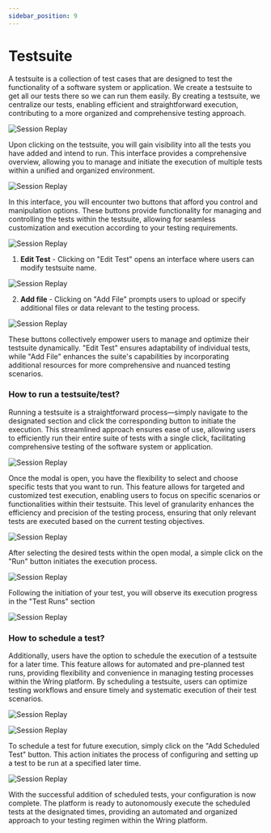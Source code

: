 ```yaml
---
sidebar_position: 9
---
```


# Testsuite

A testsuite is a collection of test cases that are designed to test the functionality of a software system or application. We create a testsuite to get all our tests there so we can run them easily. By creating a testsuite, we centralize our tests, enabling efficient and straightforward execution, contributing to a more organized and comprehensive testing approach.

 ![Session Replay](/img/testsuite.png)

Upon clicking on the testsuite, you will gain visibility into all the tests you have added and intend to run. This interface provides a comprehensive overview, allowing you to manage and initiate the execution of multiple tests within a unified and organized environment.

 ![Session Replay](/img/testsuite1.png)

In this interface, you will encounter two buttons that afford you control and manipulation options. These buttons provide functionality for managing and controlling the tests within the testsuite, allowing for seamless customization and execution according to your testing requirements.

 ![Session Replay](/img/testsuite3.png)

 1. **Edit Test** - Clicking on "Edit Test" opens an interface where users can modify testsuite name.

  ![Session Replay](/img/testsuite2.png)


 2. **Add file** - Clicking on "Add File" prompts users to upload or specify additional files or data relevant to the testing process. 

 ![Session Replay](/img/testsuite4.png)


 These buttons collectively empower users to manage and optimize their testsuite dynamically. "Edit Test" ensures adaptability of individual tests, while "Add File" enhances the suite's capabilities by incorporating additional resources for more comprehensive and nuanced testing scenarios.

 ### How to run a testsuite/test?

 Running a testsuite is a straightforward process—simply navigate to the designated section and click the corresponding button to initiate the execution. This streamlined approach ensures ease of use, allowing users to efficiently run their entire suite of tests with a single click, facilitating comprehensive testing of the software system or application.

  ![Session Replay](/img/testsuite5.png)

Once the modal is open, you have the flexibility to select and choose specific tests that you want to run. This feature allows for targeted and customized test execution, enabling users to focus on specific scenarios or functionalities within their testsuite. This level of granularity enhances the efficiency and precision of the testing process, ensuring that only relevant tests are executed based on the current testing objectives.

  ![Session Replay](/img/testsuite6.png)

After selecting the desired tests within the open modal, a simple click on the "Run" button initiates the execution process.

  ![Session Replay](/img/testsuite7.png)


Following the initiation of your test, you will observe its execution progress in the "Test Runs" section

  ![Session Replay](/img/testsuite9.png)

### How to schedule a test?

Additionally, users have the option to schedule the execution of a testsuite for a later time. This feature allows for automated and pre-planned test runs, providing flexibility and convenience in managing testing processes within the Wring platform. By scheduling a testsuite, users can optimize testing workflows and ensure timely and systematic execution of their test scenarios.

  ![Session Replay](/img/testsuite8.png)

  ![Session Replay](/img/testsuite10.png)

To schedule a test for future execution, simply click on the "Add Scheduled Test" button. This action initiates the process of configuring and setting up a test to be run at a specified later time. 

  ![Session Replay](/img/testsuite11.png)


With the successful addition of scheduled tests, your configuration is now complete. The platform is ready to autonomously execute the scheduled tests at the designated times, providing an automated and organized approach to your testing regimen within the Wring platform.